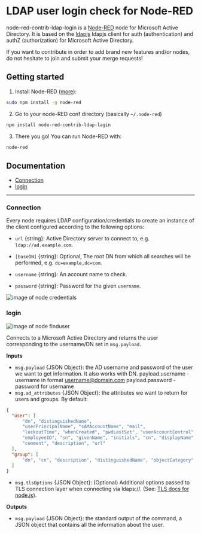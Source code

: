 LDAP user login check for Node-RED
=========


node-red-contrib-ldap-login is a [Node-RED](https://nodered.org/) node for Microsoft Active Directory. It is based on the [ldapjs](https://www.npmjs.com/package/ldapjs) ldapjs client for auth (authentication) and authZ (authorization) for Microsoft Active Directory.

If you want to contribute in order to add brand new features and/or nodes, do not hesitate to join and submit your merge requests!

Getting started
--------------

1. Install Node-RED ([more](https://nodered.org/docs/getting-started/installation)):
```sh
sudo npm install -g node-red
```
2. Go to your node-RED conf directory (basically `~/.node-red`)
```sh
npm install node-red-contrib-ldap-lagin
```
3. There you go! You can run Node-RED with:
```sh
node-red
```

Documentation
--------------
+ [Connection](#connection)
+ [login](#login)

---------------------------------------

<a id="connection"></a>
### Connection

Every node requires LDAP configuration/credentials to create an instance of the client configured according to the following options:
+ `url` {string}: Active Directory server to connect to, e.g. `ldap://ad.example.com`.
+ `[baseDN]` {string}: Optional, The root DN from which all searches will be performed, e.g. `dc=example,dc=com`.

+ `username` {string}: An account name to check.
+ `password` {string}: Password for the given `username`.

![image of node credentials](images/node_credentials.png)

<a id="login"></a>
### login

![image of node finduser](images/node_finduser.png)

Connects to a Microsoft Active Directory and returns the user corresponding to the username/DN set in `msg.payload`.

__Inputs__

+ `msg.payload` {JSON Object}: the AD username and password of the user we want to get information. It also works with DN.
        payload.username - username in format username@domain.com
        payload.password - password for username
+ `msg.ad_attributes` {JSON Object}: the attributes we want to return for users and groups. By default:
```json
{
  "user": [
      "dn", "distinguishedName",
      "userPrincipalName", "sAMAccountName", "mail",
      "lockoutTime", "whenCreated", "pwdLastSet", "userAccountControl",
      "employeeID", "sn", "givenName", "initials", "cn", "displayName",
      "comment", "description", "url"
  ],
  "group": [
      "dn", "cn", "description", "distinguishedName", "objectCategory"
  ]
}
```
+ `msg.tlsOptions` {JSON Object}: (Optional) Additional options passed to TLS connection layer when connecting via ldaps://. (See: [TLS docs for node.js](https://nodejs.org/api/tls.html#tls_tls_connect_options_callback)).

__Outputs__

+ `msg.payload` {JSON Object}: the standard output of the command, a JSON object that contains all the information about the user.

